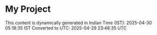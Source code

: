 # My Project

This content is dynamically generated in Indian Time (IST): 2025-04-30 05:18:35 IST
Converted to UTC: 2025-04-29 23:48:35 UTC
